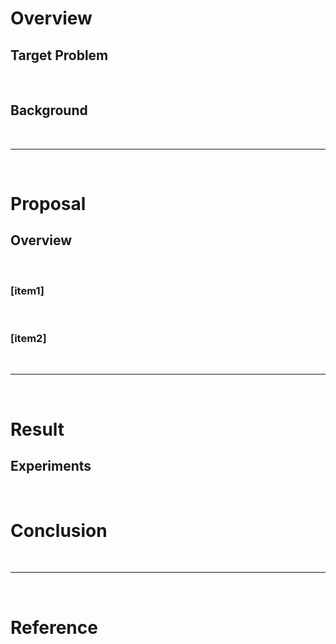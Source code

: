 # Overview
## Target Problem
<br>

## Background
<br>

***
<br>

# Proposal
## Overview
<br>

### [item1]
<br>

### [item2]
<br>

***
<br>

# Result
## Experiments
<br>


# Conclusion
<br>

***
<br>

# Reference


